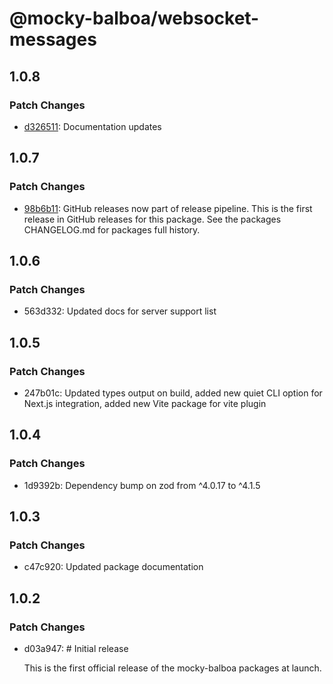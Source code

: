 # @mocky-balboa/websocket-messages

## 1.0.8

### Patch Changes

- [d326511](https://github.com/mocky-balboa/mocky-balboa/commit/d3265110ad1c72af09ef2f85cf543df2d5a5bad2): Documentation updates

## 1.0.7

### Patch Changes

- [98b6b11](https://github.com/mocky-balboa/mocky-balboa/commit/98b6b113136331eeeda0f21990e62776763585f9): GitHub releases now part of release pipeline. This is the first release in GitHub releases for this package. See the packages CHANGELOG.md for packages full history.

## 1.0.6

### Patch Changes

- 563d332: Updated docs for server support list

## 1.0.5

### Patch Changes

- 247b01c: Updated types output on build, added new quiet CLI option for Next.js integration, added new Vite package for vite plugin

## 1.0.4

### Patch Changes

- 1d9392b: Dependency bump on zod from ^4.0.17 to ^4.1.5

## 1.0.3

### Patch Changes

- c47c920: Updated package documentation

## 1.0.2

### Patch Changes

- d03a947: # Initial release

  This is the first official release of the mocky-balboa packages at launch.

